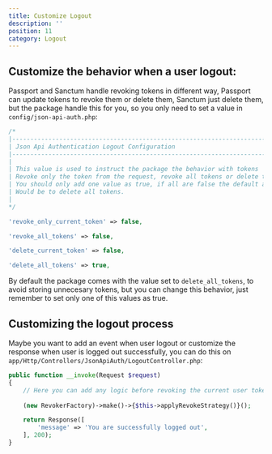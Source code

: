 ```yaml
---
title: Customize Logout
description: ''
position: 11
category: Logout
---
```


## Customize the behavior when a user logout:

Passport and Sanctum handle revoking tokens in different way, Passport can update tokens to revoke them or delete them, Sanctum just delete them, but the package handle this for you, so you only need to set a value in `config/json-api-auth.php`:

```php
/*
|--------------------------------------------------------------------------
| Json Api Authentication Logout Configuration
|--------------------------------------------------------------------------
|
| This value is used to instruct the package the behavior with tokens
| Revoke only the token from the request, revoke all tokens or delete them
| You should only add one value as true, if all are false the default action
| Would be to delete all tokens.
|
*/

'revoke_only_current_token' => false,

'revoke_all_tokens' => false,

'delete_current_token' => false,

'delete_all_tokens' => true,

```

By default the package comes with the value set to `delete_all_tokens`, to avoid storing unnecesary tokens, but you can change this behavior, just remember to set only one of this values as true.

## Customizing the logout process

Maybe you want to add an event when user logout or customize the response when user is logged out successfully, you can do this on `app/Http/Controllers/JsonApiAuth/LogoutController.php`:

```php
public function __invoke(Request $request)
{
    // Here you can add any logic before revoking the current user token
    
    (new RevokerFactory)->make()->{$this->applyRevokeStrategy()}();

    return Response([
        'message' => 'You are successfully logged out',
    ], 200);
}
```